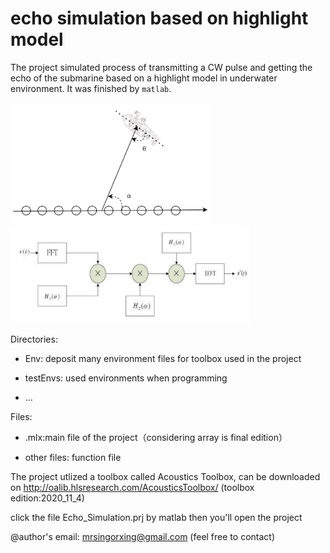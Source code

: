 # echo simulation based on highlight model

The project simulated process of transmitting a CW pulse and getting the echo of the submarine based on a highlight model in underwater environment. It was finished by `matlab`. 

<img src="\pics\模型的图片.png" alt="模型的图片" style="zoom:67%;" />

<img src="\pics\模型图片2.png" alt="模型图片2" style="zoom:67%;" />

Directories:

- Env: deposit many environment files for toolbox used in the project

- testEnvs: used environments when programming

- ...

Files:

- .mlx:main file of the project（considering array is final edition）

- other files: function file

The project utlized a toolbox called Acoustics Toolbox, can be downloaded on
http://oalib.hlsresearch.com/AcousticsToolbox/ (toolbox edition:2020_11_4)

click the file Echo_Simulation.prj by matlab then you'll open the project

@author's email: mrsingorxing@gmail.com (feel free to contact)
